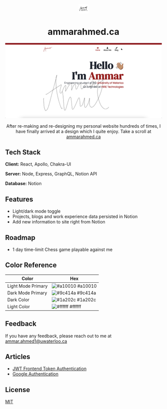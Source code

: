 
<p align="center">
    <img width="30"  alt="ammarahmed.ca Website Logo" src="./images/LogoIcon.png?raw=true">
</p>
<h1 align="center">ammarahmed.ca</h1>
<p align="center">
    <img width="1423" alt="ammarahmed.ca landing page" src="./images/HomePage.png?raw=true">
</p>
<p align="center">After re-making and re-designing my personal website hundreds of times, I have finally arrived at a design which I quite enjoy. Take a scroll at <a href="https://ammarahmed.ca">ammarahmed.ca</a></p>


## Tech Stack

**Client:** React, Apollo, Chakra-UI

**Server:** Node, Express, GraphQL, Notion API

**Database:** Notion


## Features

- Light/dark mode toggle
- Projects, blogs and work experience data persisted in Notion
- Add new information to site right from Notion


## Roadmap

- 1 day time-limit Chess game playable against me

## Color Reference

| Color             | Hex                                                                |
| ----------------- | ------------------------------------------------------------------ |
| Light Mode Primary | ![#a10010](https://via.placeholder.com/10/a10010?text=+) #a10010 |
| Dark Mode Primary | ![#9c414a](https://via.placeholder.com/10/9c414a?text=+) #9c414a |
| Dark Color | ![#1a202c](https://via.placeholder.com/10/1a202c?text=+) #1a202c |
| Light Color| ![#ffffff](https://via.placeholder.com/10/ffffff?text=+) #ffffff |


## Feedback

If you have any feedback, please reach out to me at ammar.ahmed1@uwaterloo.ca

## Articles

- [JWT Frontend Token Authentication](https://medium.com/ovrsea/token-authentication-with-react-and-apollo-client-a-detailed-example-a3cc23760e9)
- [Google Authentication](https://dev.to/sivaneshs/add-google-login-to-your-react-apps-in-10-mins-4del)


## License

[MIT](https://choosealicense.com/licenses/mit/)



